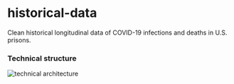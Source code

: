 # historical-data
Clean historical longitudinal data of COVID-19 infections and deaths in U.S. prisons.

### Technical structure
![technical architecture](https://github.com/uclalawcovid19behindbars/historical-data/blob/main/planning/technical_structure.png)

